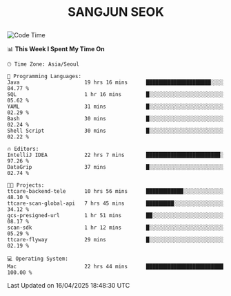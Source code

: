 <h1>
 <p align="center">
   SANGJUN SEOK
 </p>
</h1>

<!--START_SECTION:waka-->
![Code Time](http://img.shields.io/badge/Code%20Time-4%2C250%20hrs%206%20mins-blue)

📊 **This Week I Spent My Time On** 

```text
🕑︎ Time Zone: Asia/Seoul

💬 Programming Languages: 
Java                     19 hrs 16 mins      █████████████████████░░░░   84.77 % 
SQL                      1 hr 16 mins        █░░░░░░░░░░░░░░░░░░░░░░░░   05.62 % 
YAML                     31 mins             █░░░░░░░░░░░░░░░░░░░░░░░░   02.29 % 
Bash                     30 mins             █░░░░░░░░░░░░░░░░░░░░░░░░   02.24 % 
Shell Script             30 mins             █░░░░░░░░░░░░░░░░░░░░░░░░   02.22 % 

🔥 Editors: 
IntelliJ IDEA            22 hrs 7 mins       ████████████████████████░   97.26 % 
DataGrip                 37 mins             █░░░░░░░░░░░░░░░░░░░░░░░░   02.74 % 

🐱‍💻 Projects: 
ttcare-backend-tele      10 hrs 56 mins      ████████████░░░░░░░░░░░░░   48.10 % 
ttcare-scan-global-api   7 hrs 45 mins       █████████░░░░░░░░░░░░░░░░   34.12 % 
gcs-presigned-url        1 hr 51 mins        ██░░░░░░░░░░░░░░░░░░░░░░░   08.17 % 
scan-sdk                 1 hr 12 mins        █░░░░░░░░░░░░░░░░░░░░░░░░   05.29 % 
ttcare-flyway            29 mins             █░░░░░░░░░░░░░░░░░░░░░░░░   02.19 % 

💻 Operating System: 
Mac                      22 hrs 44 mins      █████████████████████████   100.00 % 
```


 Last Updated on 16/04/2025 18:48:30 UTC
<!--END_SECTION:waka-->
